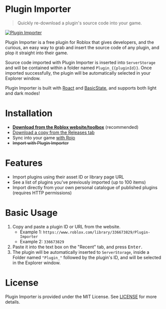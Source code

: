 # Plugin Importer
> Quickly re-download a plugin's source code into your game.

[![Plugin Importer](https://doy2mn9upadnk.cloudfront.net/uploads/default/f6cad402b72c666d8af255a8594c7d00d2ec4de2)]((https://www.roblox.com/library/336673829/Plugin-Importer))

Plugin Importer is a free plugin for Roblox that gives developers, and the curious, an easy way to grab and insert the source code of any plugin, and plop it straight into their game.

Source code imported with Plugin Importer is inserted into `ServerStorage` and will be contained within a folder named `Plugin_{{pluginId}}`. Once imported successfully, the plugin will be automatically selected in your Explorer window.

Plugin Importer is built with [Roact](https://github.com/Roblox/roact) and [BasicState](https://github.com/ClockworkSquirrel/BasicState), and supports both light and dark modes!

# Installation
* [**Download from the Roblox website/toolbox**](https://www.roblox.com/library/336673829/Plugin-Importer) (recommended)
* [Download a copy from the Releases tab](https://github.com/ClockworkSquirrel/roblox-plugin-importer/releases)
* Sync into your game [with Rojo](https://github.com/rojo-rbx/rojo)
* ~~Import with Plugin Importer~~

# Features
* Import plugins using their asset ID or library page URL
* See a list of plugins you've previously imported (up to 100 items)
* Import directly from your own personal catalogue of published plugins (requires HTTP permissions)

# Basic Usage
1. Copy and paste a plugin ID or URL from the website.
    * Example 1: `https://www.roblox.com/library/336673829/Plugin-Importer`
    * Example 2: `336673829`
2. Paste it into the text box on the "Recent" tab, and press <kbd>Enter</kbd>.
3. The plugin will be automatically inserted to `ServerStorage`, inside a Folder named `"Plugin_"` followed by the plugin's ID, and will be selected in the Explorer window.

# License
Plugin Importer is provided under the MIT License. See [LICENSE](/LICENSE) for more details.
